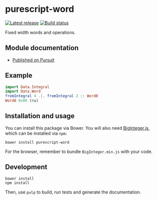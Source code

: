 # purescript-word

[![Latest release](http://img.shields.io/github/release/purescript/purescript-word.svg)](https://github.com/Proclivis/purescript-word/releases)
[![Build status](https://travis-ci.org/purescript/purescript-word.svg?branch=master)](https://travis-ci.org/purescript/purescript-word)

Fixed width words and operations.

## Module documentation

- [Published on Pursuit](http://pursuit.purescript.org/packages/purescript-word/)

## Example

```purescript
import Data.Integral
import Data.Word
fromIntegral 4 .|. fromIntegral 2 :: Word8
Word8 0x06 (6u)
```

## Installation and usage
You can install this package via Bower. You will also need [BigInteger.js](https://github.com/peterolson/BigInteger.js), which can be installed via `npm`:
```
bower install purescript-word
```
For the browser, remember to bundle `BigInteger.min.js` with your code.

## Development
```
bower install
npm install
```
Then, use `pulp` to build, run tests and generate the documentation.